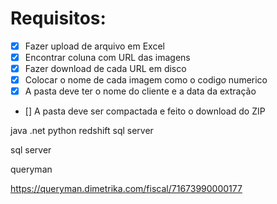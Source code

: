 # Requisitos:

- [x] Fazer upload de arquivo em Excel
- [x] Encontrar coluna com URL das imagens
- [x] Fazer download de cada URL em disco
- [x] Colocar o nome de cada imagem como o codigo numerico
- [x] A pasta deve ter o nome do cliente e a data da extração
- [] A pasta deve ser compactada e feito o download do ZIP


java
.net
python
redshift
sql server


sql server

queryman

https://queryman.dimetrika.com/fiscal/71673990000177